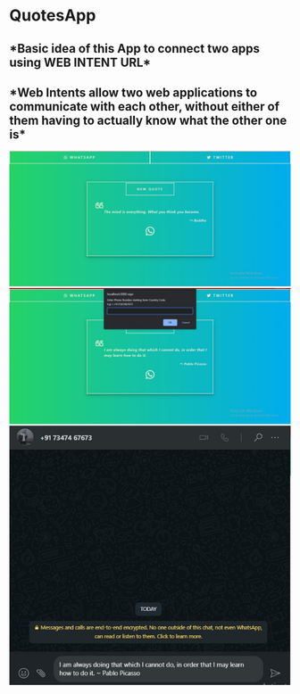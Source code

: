 # QuotesApp
 <h2>*Basic idea of this App to connect two apps using WEB INTENT URL*</h2>
 <h2>*Web Intents allow two web applications to communicate with each other, without either of them having to actually know what the other one is*</h2>
 
 <img src="Screenshot 2022-01-27 131911.jpg"><br/>
 <img src="Screenshot 2022-01-27 132044.jpg"><br/>
 <img src="Screenshot 2022-01-27 132147.jpg"><br/>
